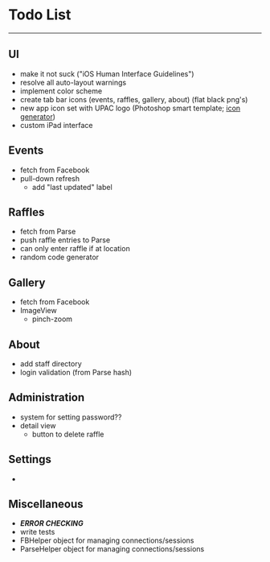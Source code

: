 # Todo List

---

## UI
* make it not suck ("iOS Human Interface Guidelines")
* resolve all auto-layout warnings
* implement color scheme
* create tab bar icons (events, raffles, gallery, about) (flat black png's)
* new app icon set with UPAC logo (Photoshop smart template; [icon generator](http://makeappicon.com))
* custom iPad interface


## Events
* fetch from Facebook
* pull-down refresh
    * add "last updated" label


## Raffles
* fetch from Parse
* push raffle entries to Parse
* can only enter raffle if at location
* random code generator


## Gallery
* fetch from Facebook
* ImageView
    * pinch-zoom


## About
* add staff directory
* login validation (from Parse hash)


## Administration
* system for setting password??
* detail view
    * button to delete raffle


## Settings
*


## Miscellaneous
* ___ERROR CHECKING___
* write tests
* FBHelper object for managing connections/sessions
* ParseHelper object for managing connections/sessions


